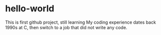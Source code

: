 # hello-world
This is first github project, still learning
My coding experience dates back 1990s at C, then switch to a job that did not write any code.
